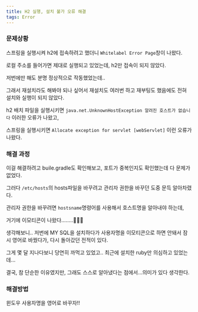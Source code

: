 ```yaml
---
title: H2 실행, 설치 불가 오류 해결
tags: Error
---
```


### 문제상황

스프링을 실행시켜 h2에 접속하려고 했더니 `Whitelabel Error Page`창이 나왔다.

로컬 주소를 들어가면 제대로 실행되고 있었는데, h2만 접속이 되지 않았다.

저번에만 해도 분명 정상적으로 작동했었는데..

그래서 재설치라도 해봐야 되나 싶어서 재설치도 여러번 하고 재부팅도 했음에도 전혀 설치와 실행이 되지 않았다.

h2 배치 파일을 실행시키면
`java.net.UnknownHostException 알려진 호스트가 없습니다` 이러한 오류가 나왔고,

스프링을 실행시키면
`Allocate exception for servlet [webServlet]` 이런 오류가 나왔다.

### 해결 과정

이걸 해결하려고 buile.gradle도 확인해보고, 포트가 중복인지도 확인했는데 다 문제가 없었다.

그러다 `/etc/hosts`의 hosts파일을 바꾸려고 관리자 권한을 바꾸던 도중 문득 알아차렸다.

관리자 권한을 바꾸려면 `hostsname`명령어를 사용해서 호스트명을 알아내야 하는데,

거기에 이모티콘이 나왔다........🥲🥲🥲

생각해보니.. 저번에 MY SQL을 설치하다가 사용자명을 이모티콘으로 하면 안돼서 잠시 영어로 바꿨다가, 다시 돌아갔던 전적이 있다.

그게 몇 달 지나다보니 당연히 까먹고 있었고.. 최근에 설치한 ruby만 의심하고 있었는데...

결국, 참 단순한 이유였지만, 그래도 스스로 알아냈다는 점에서...의미가 있다 생각한다.

### 해결방법
윈도우 사용자명을 영어로 바꾸자!!

